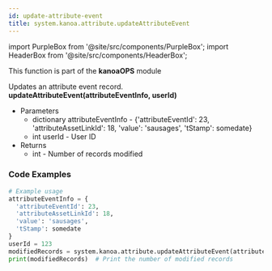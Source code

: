 ```yaml
---
id: update-attribute-event
title: system.kanoa.attribute.updateAttributeEvent
---
```


import PurpleBox from '@site/src/components/PurpleBox';
import HeaderBox from '@site/src/components/HeaderBox';

<PurpleBox>This function is part of the <b>kanoaOPS</b> module</PurpleBox>

<HeaderBox header="Description">
  Updates an attribute event record.
</HeaderBox>

<HeaderBox header="Syntax">
  <b>updateAttributeEvent(attributeEventInfo, userId)</b>
  <ul>
    <li>Parameters
      <ul>
        <li>dictionary attributeEventInfo - &#123;'attributeEventId': 23, 'attributeAssetLinkId': 18, 'value': 'sausages', 'tStamp': somedate}</li>
        <li>int userId - User ID</li>
      </ul>
    </li>
    <li>Returns
      <ul>
        <li>int - Number of records modified</li>
      </ul>
    </li>
  </ul>
</HeaderBox>

### Code Examples

```python
# Example usage
attributeEventInfo = {
  'attributeEventId': 23,
  'attributeAssetLinkId': 18,
  'value': 'sausages',
  'tStamp': somedate
}
userId = 123
modifiedRecords = system.kanoa.attribute.updateAttributeEvent(attributeEventInfo, userId)
print(modifiedRecords)  # Print the number of modified records


